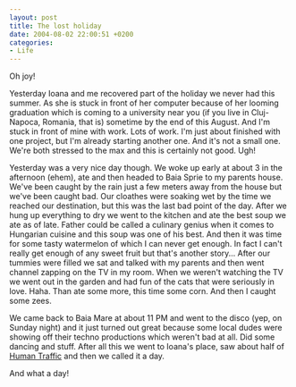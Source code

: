 ```yaml
---
layout: post
title: The lost holiday
date: 2004-08-02 22:00:51 +0200
categories:
- Life
---
```

Oh joy!

Yesterday Ioana and me recovered part of the holiday we never had this summer. As she is stuck in front of her computer because of her looming graduation which is coming to a university near you (if you live in Cluj-Napoca, Romania, that is) sometime by the end of this August. And I'm stuck in front of mine with work. Lots of work. I'm just about finished with one project, but I'm already starting another one. And it's not a small one. We're both stressed to the max and this is certainly not good. Ugh!

Yesterday was a very nice day though. We woke up early at about 3 in the afternoon (ehem), ate and then headed to Baia Sprie to my parents house. We've been caught by the rain just a few meters away from the house but we've been caught bad. Our cloathes were soaking wet by the time we reached our destination, but this was the last bad point of the day. After we hung up everything to dry we went to the kitchen and ate the best soup we ate as of late. Father could be called a culinary genius when it comes to Hungarian cuisine and this soup was one of his best. And then it was time for some tasty watermelon of which I can never get enough. In fact I can't really get enough of any sweet fruit but that's another story... After our tummies were filled we sat and talked with my parents and then went channel zapping on the TV in my room. When we weren't watching the TV we went out in the garden and had fun of the cats that were seriously in love. Haha. Than ate some more, this time some corn. And then I caught some zees.

We came back to Baia Mare at about 11 PM and went to the disco (yep, on Sunday night) and it just turned out great because some local dudes were showing off their techno productions which weren't bad at all. Did some dancing and stuff. After all this we went to Ioana's place, saw about half of <a href="http://www.imdb.com/title/tt0188674/" title="Hillarious movie!">Human Traffic</a> and then we called it a day.

And what a day!

